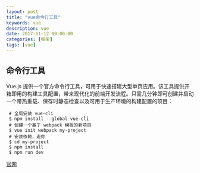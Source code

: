 ```yaml
---
layout: post
title: "vue命令行工具"
keywords: vue
description: vue
date: 2017-11-12 09:00:00
categories: [框架]
tags: [vue]
---
```


## 命令行工具

Vue.js 提供一个官方命令行工具，可用于快速搭建大型单页应用。该工具提供开箱即用的构建工具配置，带来现代化的前端开发流程。只需几分钟即可创建并启动一个带热重载、保存时静态检查以及可用于生产环境的构建配置的项目：

```text
 # 全局安装 vue-cli
 $ npm install --global vue-cli
 # 创建一个基于 webpack 模板的新项目
 $ vue init webpack my-project
 # 安装依赖，走你
 $ cd my-project
 $ npm install
 $ npm run dev
```

[官网](https://cn.vuejs.org/v2/guide/installation.html#命令行工具-CLI)






  